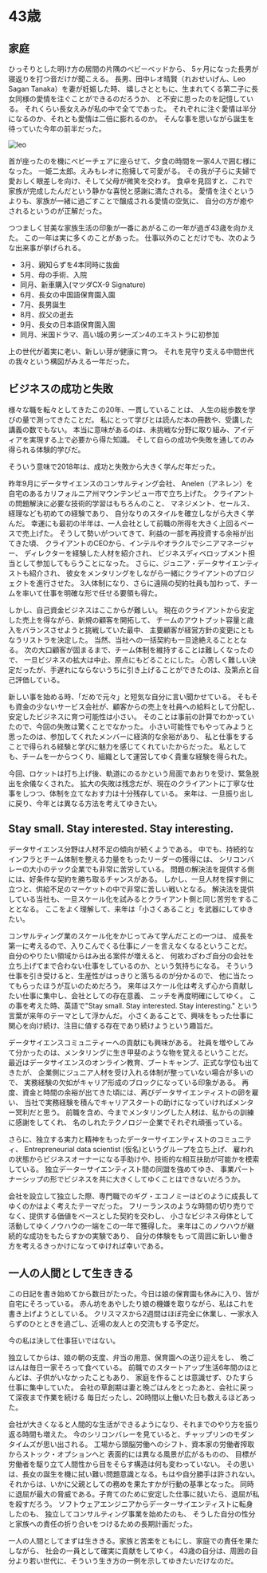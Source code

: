 # 43歳

## 家庭

ひっそりとした明け方の居間の片隅のベビーベッドから、
5ヶ月になった長男が寝返りを打つ音だけが聞こえる。
長男、田中レオ晴賢（れおせいげん、Leo Sagan Tanaka）を妻が妊娠した時、
嬉しさとともに、生まれてくる第二子に長女同様の愛情を注ぐことができるのだろうか、
と不安に思ったのを記憶している。
それくらい長女えみが私の中で全てであった。
それぞれに注ぐ愛情は半分になるのか、それとも愛情は二倍に膨れるのか。
そんな事を思いながら誕生を待っていた今年の前半だった。

![leo](https://github.com/daigotanaka/essays/raw/master/images/leo.jpg)

首が座ったのを機にベビーチェアに座らせて、夕食の時間を一家4人で囲む様になった。
一姫二太郎。えみもレオに抱擁して可愛がる。
その我が子らに夫婦で愛おしく眼差しを向け、そして父母が微笑を交わす。
食卓を見回すと、これで家族が完成したんだという静かな喜悦と感謝に満たされる。
愛情を注ぐというよりも、家族が一緒に過ごすことで醸成される愛情の空気に、
自分の方が癒やされるというのが正解だった。

つつましく甘美な家族生活の印象が一番にあがるこの一年が過ぎ43歳を向かえた。
この一年は実に多くのことがあった。
仕事以外のことだけでも、次のような出来事が挙げられる。

- 3月、親知らずを4本同時に抜歯
- 5月、母の手術、入院
- 同月、新車購入(マツダCX-9 Signature)
- 6月、長女の中国語保育園入園
- 7月、長男誕生
- 8月、叔父の逝去
- 9月、長女の日本語保育園入園
- 同月、米国ドラマ、高い城の男シーズン4のエキストラに初参加

上の世代が着実に老い、新しい芽が健康に育つ。
それを見守り支える中間世代の我々という構図がみえる一年だった。

## ビジネスの成功と失敗

様々な職を転々としてきたこの20年、一貫していることは、
人生の総歩数を学びの量で測ってきたことだ。
私にとって学びとは読んだ本の冊数や、受講した講義の数でもない。
本当に意味があるのは、未挑戦な分野に取り組み、アイディアを実現する上で必要から得た知識。
そして自らの成功や失敗を通してのみ得られる体験的学びだ。

そういう意味で2018年は、成功と失敗から大きく学んだ年だった。

昨年9月にデータサイエンスのコンサルティング会社、
Anelen（アネレン）を自宅のあるカリフォルニア州マウンテンビュー市で立ち上げた。
クライアントの問題解決に必要な技術的学習はもちろんのこと、
マネジメント、セールス、経理なども初めての経験であり、
自分なりのスタイルを確立しながら大きく学んだ。
幸運にも最初の半年は、一人会社として前職の所得を大きく上回るペースで売上げた。
そうして勢いがついてきて、利益の一部を再投資する余裕が出てきた頃、
クライアントのCEOから、インテルやオラクルでシニアマネージャー、
ディレクターを経験した人材を紹介され、
ビジネスディベロップメント担当として参加してもらうことになった。
さらに、ジュニア・データサイエンティストも紹介され、
彼女をメンタリングをしながら一緒にクライアントのプロジェクトを進行させた。
3人体制になり、さらに遠隔の契約社員も加わって、チームを率いて仕事を明確な形で任せる要領も得た。

しかし、自己資金ビジネスはここからが難しい。
現在のクライアントから安定した売上を得ながら、新規の顧客を開拓して、
チームのアウトプット容量と歳入をバランスさせようと挑戦していた最中、
主要顧客が経営方針の変更にともなうリストラを決定した。
当然、当社への一括契約も一旦途絶えることとなる。
次の大口顧客が固まるまで、チーム体制を維持することは難しくなったので、
一旦ビジネスの拡大は中止、原点にもどることにした。
心苦しく難しい決定だったが、手遅れにならないうちに引き上げることができたのは、及第点と自己評価している。

新しい事を始める時、「だめで元々」と短気な自分に言い聞かせている。
そもそも資金の少ないサービス会社が、顧客からの売上を社員への給料として分配し、
安定したビジネスに育つ可能性は小さい。
そのことは事前の計算でわかっていたので、今回の失敗は驚くことでなかった。
小さい可能性でもやってみようと思ったのは、参加してくれたメンバーに経済的な余裕があり、
私と仕事をすることで得られる経験と学びに魅力を感じてくれていたからだった。
私としても、チームを一からつくり、組織として運営してゆく貴重な経験を得られた。

今回、ロケットは打ち上げ後、軌道にのるかという局面であおりを受け、緊急脱出を余儀なくされた。
拡大の失敗は残念だが、現在のクライアントに丁寧な仕事をしつつ、体制を立てなおす力は十分残存している。
来年は、一旦振り出しに戻り、今年とは異なる方法を考えてゆきたい。

## Stay small. Stay interested. Stay interesting.

データサイエンス分野は人材不足の傾向が続くようである。
中でも、持続的なインフラとチーム体制を整える力量をもったリーダーの獲得には、
シリコンバレーの大小のテック企業でも非常に苦労している。
問題の解決法を提供する側には、好条件な契約を勝ち取るチャンスがある。
しかし、一旦人材を探す側に立つと、供給不足のマーケットの中で非常に苦しい戦いとなる。
解決法を提供している当社も、一旦スケール化を試みるとクライアント側と同じ苦労をすることとなる。
ここをよく理解して、来年は「小さくあること」を武器にしてゆきたい。

コンサルティング業のスケール化をかじってみて学んだことの一つは、
成長を第一に考えるので、入りこんでくる仕事にノーを言えなくなるということだ。
自分のやりたい領域からはみ出る案件が増えると、
何故わざわざ自分の会社を立ち上げてまで合わない仕事をしているのか、という気持ちになる。
そういう仕事を引き受けると、生産性がはっきりと落ちるのが分かるので、
他に当たってもらったほうが互いのためだろう。
来年はスケール化は考えず心から貢献したい仕事に集中し、会社としての存在意義、
ニッチを再度明確にしてゆく。
この事を考えた時、英語で"Stay small. Stay interested. Stay interesting."
という言葉が来年のテーマとして浮かんだ。
小さくあることで、興味をもった仕事に関心を向け続け、注目に値する存在であり続けようという趣旨だ。

データサイエンスコミュニティーへの貢献にも興味がある。
社員を増やしてみて分かったのは、メンタリングに生き甲斐のような物を覚えるということだ。
最近はデータサイエンスのオンライン教育、ブートキャンプ、正式な学位も出てきたが、
企業側にジュニア人材を受け入れる体制が整っていない場合が多いので、
実務経験の欠如がキャリア形成のブロックになっている印象がある。
再度、資金と時間の余裕が出てきた頃には、再びデータサイエンティストの卵を雇い、
当社で実務経験を積んでキャリアスタートの助けになっていければメンター冥利だと思う。
前職を含め、今までメンタリングした人材は、私からの訓練に感謝をしてくれ、
名のしれたテクノロジー企業でそれぞれ頑張っている。

さらに、独立する実力と精神をもったデーターサイエンティストのコミュニティ、
Entrepreneurial data scientist (仮名)というグループを立ち上げ、
雇われの状態からビジネスオーナーになる手助けや、技術的な相互扶助が可能かを模索している。
独立データーサイエンティスト間の同盟を強めてゆき、
事業パートナーシップの形でビジネスを共に大きくしてゆくことはできないだろうか。

会社を設立して独立した際、専門職でのギグ・エコノミーはどのように成長してゆくのかはよく考えたテーマだった。
フリーランスのような時間の切り売りでなく、提供する価値をベースとした契約を交わし、
小さなビジネス母体として活動してゆくノウハウの一端をこの一年で獲得した。
来年はこのノウハウが継続的な成功をもたらすかの実験であり、
自分の体験をもって周囲に新しい働き方を考えるきっかけになってゆければ幸いである。

## 一人の人間として生ききる

この日記を書き始めてから数日がたった。今日は娘の保育園も休みに入り、皆が自宅にそろっている。
赤ん坊をあやしたり娘の機嫌を取りながら、私はこれを書き上げようとしている。
クリスマスから2週間はほぼ完全に休業し、一家水入らずのひとときを過ごし、近場の友人との交流もする予定だ。

今の私は決して仕事狂いではない。

独立してからは、娘の朝の支度、弁当の用意、保育園への送り迎えをし、
晩ごはんは毎日一家そろって食べている。
前職でのスタートアップ生活6年間のほとんどは、子供がいなかったこともあり、
家庭を作ることは意識せず、ひたすら仕事に集中していた。
会社の草創期は妻と晩ごはんをとったあと、会社に戻って深夜まで作業を続ける
毎日だったし、20時間以上働いた日も数えるほどあった。

会社が大きくなると人間的な生活ができるようになり、それまでのやり方を振り返る時間も増えた。
今のシリコンバレーを見ていると、チャップリンのモダンタイムズが思い出される。
工場から頭脳労働へのシフト、資本家の労働者搾取からストック・オプションへと
表面的には異なる風景が広がるものの、
目標が労働者を駆り立て人間性から目をそらす構造は何も変わっていない。
その思いは、長女の誕生を機に拭い難い問題意識となる。もはや自分勝手は許されない。
それからは、いかに父親としての務めを果たすかが行動の基準となった。
同時に退屈が最大の脅威である。子育てのために安定した仕事に就いたら、退屈が私を殺すだろう。
ソフトウェアエンジニアからデーターサイエンティストに転身したのも、
独立してコンサルティング事業を始めたのも、
そうした自分の性分と家族への責任の折り合いをつけるための長期計画だった。

一人の人間としてまずは生ききる。家族と苦楽をともにし、家庭での責任を果たしながら、
社会の一員として確実に貢献をしてゆく。
43歳の自分は、周囲の自分より若い世代に、そういう生き方の一例を示してゆきたいだけなのだ。

